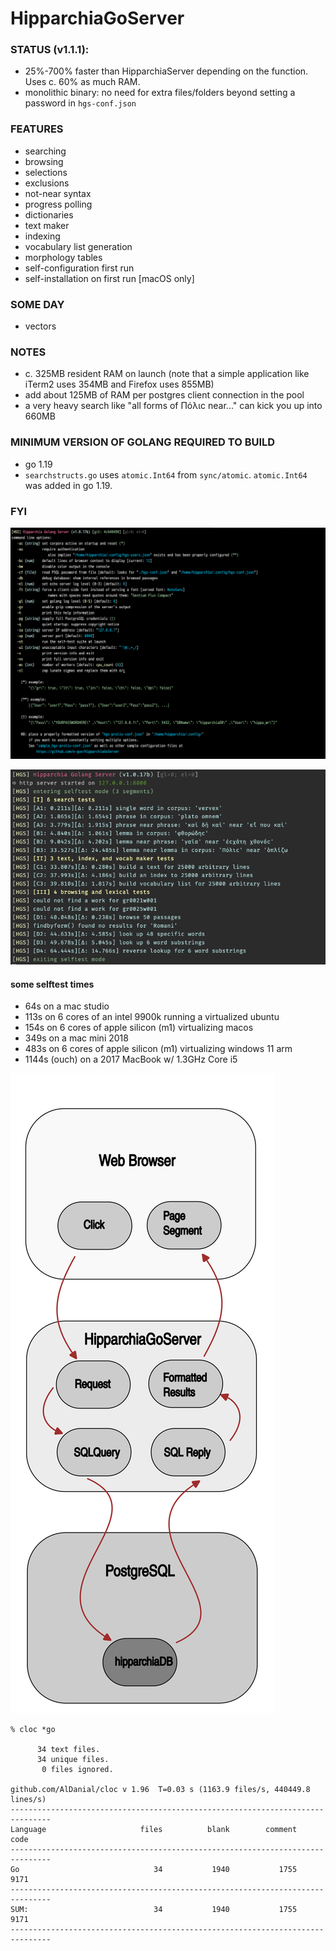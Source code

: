# HipparchiaGoServer

### STATUS (v1.1.1):

* 25%-700% faster than HipparchiaServer depending on the function. Uses c. 60% as much RAM.
* monolithic binary: no need for extra files/folders beyond setting a password in `hgs-conf.json`

### FEATURES

* searching
* browsing 
* selections 
* exclusions 
* not-near syntax
* progress polling 
* dictionaries
* text maker
* indexing
* vocabulary list generation
* morphology tables
* self-configuration first run
* self-installation on first run [macOS only]

### SOME DAY

* vectors

### NOTES

* c. 325MB resident RAM on launch (note that a simple application like iTerm2 uses 354MB and Firefox uses 855MB)
* add about 125MB of RAM per postgres client connection in the pool
* a very heavy search like "all forms of Πόλιϲ near..." can kick you up into 660MB

### MINIMUM VERSION OF GOLANG REQUIRED TO BUILD
* go 1.19
* `searchstructs.go` uses `atomic.Int64` from `sync/atomic`. `atomic.Int64` was added in go 1.19.

### FYI

![options](gitimg/hgscli.png)

![selftest](gitimg/selftest.png)
#### some selftest times
* 64s on a mac studio
* 113s on 6 cores of an intel 9900k running a virtualized ubuntu
* 154s on 6 cores of apple silicon (m1) virtualizing macos
* 349s on a mac mini 2018
* 483s on 6 cores of apple silicon (m1) virtualizing windows 11 arm
* 1144s (ouch) on a 2017 MacBook w/ 1.3GHz Core i5

![workflow](gitimg/hipparchia_workflow.svg)


```
% cloc *go

      34 text files.
      34 unique files.                              
       0 files ignored.

github.com/AlDanial/cloc v 1.96  T=0.03 s (1163.9 files/s, 440449.8 lines/s)
-------------------------------------------------------------------------------
Language                     files          blank        comment           code
-------------------------------------------------------------------------------
Go                              34           1940           1755           9171
-------------------------------------------------------------------------------
SUM:                            34           1940           1755           9171
-------------------------------------------------------------------------------

```